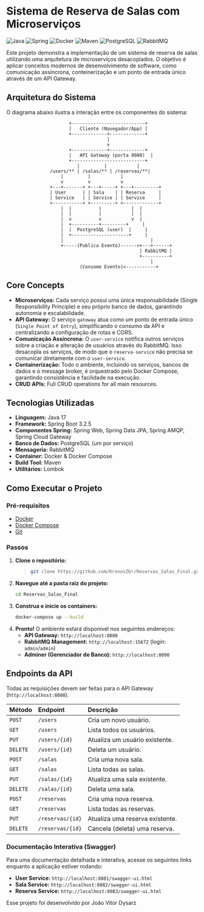 # Sistema de Reserva de Salas com Microserviços

![Java](https://img.shields.io/badge/Java-17-blue.svg)
![Spring](https://img.shields.io/badge/Spring_Boot-3.2.5-green.svg)
![Docker](https://img.shields.io/badge/Docker-blue.svg)
![Maven](https://img.shields.io/badge/Maven-red.svg)
![PostgreSQL](https://img.shields.io/badge/PostgreSQL-blue.svg)
![RabbitMQ](https://img.shields.io/badge/RabbitMQ-orange.svg)

Este projeto demonstra a implementação de um sistema de reserva de salas utilizando uma arquitetura de microserviços desacoplados. O objetivo é aplicar conceitos modernos de desenvolvimento de software, como comunicação assíncrona, conteinerização e um ponto de entrada único através de um API Gateway.

## Arquitetura do Sistema

O diagrama abaixo ilustra a interação entre os componentes do sistema:
```
                       +---------------------------+
                       |   Cliente (Navegador/App) |
                       +-------------+-------------+
                                     |
                                     v
                       +-------------+-------------+
                       |   API Gateway (porta 8080)  |
                       +---------------------------+
                          |         |           |
                /users/** | /salas/** | /reservas/**|
                    |         |           |
                    v         v           v
                +---+-------+ +---+-----+ +---+---------+
                | User      | | Sala    | | Reserva     |
                | Service   | | Service | | Service     |
                +-----------+ +---------+ +-------------+
                    |  |          |           |  |
                    |  |          |           |  |
                    |  v          v           v  |
                    |  +----------+---------+     |
                    |  |  PostgreSQL (user)  |     |
                    |  +---------------------+     |
                    |                                |
                    +-----(Publica Evento)------>+---+------+
                                                 | RabbitMQ |
                                                 +----------+
                                                     |
                           (Consome Evento)<-----------+
```
## Core Concepts

* **Microserviços:** Cada serviço possui uma única responsabilidade (Single Responsibility Principle) e seu próprio banco de dados, garantindo autonomia e escalabilidade.
* **API Gateway:** O serviço `gateway` atua como um ponto de entrada único (`Single Point of Entry`), simplificando o consumo da API e centralizando a configuração de rotas e CORS.
* **Comunicação Assíncrona:** O `user-service` notifica outros serviços sobre a criação e alteração de usuários através do RabbitMQ. Isso desacopla os serviços, de modo que o `reserva-service` não precisa se comunicar diretamente com o `user-service`.
* **Containerização:** Todo o ambiente, incluindo os serviços, bancos de dados e o message broker, é orquestrado pelo Docker Compose, garantindo consistência e facilidade na execução.
* **CRUD APIs:** Full CRUD operations for all main resources.

## Tecnologias Utilizadas

* **Linguagem:** Java 17
* **Framework:** Spring Boot 3.2.5
* **Componentes Spring:** Spring Web, Spring Data JPA, Spring AMQP, Spring Cloud Gateway
* **Banco de Dados:** PostgreSQL (um por serviço)
* **Mensageria:** RabbitMQ
* **Container:** Docker & Docker Compose
* **Build Tool:** Maven
* **Utilitários:** Lombok

## Como Executar o Projeto

### Pré-requisitos
* [Docker](https://www.docker.com/get-started)
* [Docker Compose](https://docs.docker.com/compose/install/)
* [Git](https://git-scm.com/)

### Passos
1.  **Clone o repositório:**
    >```sh
    >git clone https://github.com/KronosZbr/Reservas_Salas_Final.git
    >```
2.  **Navegue até a pasta raiz do projeto:**
    ```sh
    cd Reservas_Salas_Final
    ```
3.  **Construa e inicie os containers:**
    ```sh
    docker-compose up --build
    ```
4.  **Pronto!** O ambiente estará disponível nos seguintes endereços:
    * **API Gateway:** `http://localhost:8080`
    * **RabbitMQ Management:** `http://localhost:15672` (login: `admin`/`admin`)
    * **Adminer (Gerenciador de Banco):** `http://localhost:8090`

## Endpoints da API

Todas as requisições devem ser feitas para o API Gateway (`http://localhost:8080`).

| Método   | Endpoint                  | Descrição                           |
| :------- | :------------------------ | :---------------------------------- |
| `POST`   | `/users`                  | Cria um novo usuário.               |
| `GET`    | `/users`                  | Lista todos os usuários.            |
| `PUT`    | `/users/{id}`             | Atualiza um usuário existente.      |
| `DELETE` | `/users/{id}`             | Deleta um usuário.                  |
| `POST`   | `/salas`                  | Cria uma nova sala.                 |
| `GET`    | `/salas`                  | Lista todas as salas.               |
| `PUT`    | `/salas/{id}`             | Atualiza uma sala existente.        |
| `DELETE` | `/salas/{id}`             | Deleta uma sala.                    |
| `POST`   | `/reservas`               | Cria uma nova reserva.              |
| `GET`    | `/reservas`               | Lista todas as reservas.            |
| `PUT`    | `/reservas/{id}`          | Atualiza uma reserva existente.     |
| `DELETE` | `/reservas/{id}`          | Cancela (deleta) uma reserva.       |

### Documentação Interativa (Swagger)
Para uma documentação detalhada e interativa, acesse os seguintes links enquanto a aplicação estiver rodando:
* **User Service:** `http://localhost:8081/swagger-ui.html`
* **Sala Service:** `http://localhost:8082/swagger-ui.html`
* **Reserva Service:** `http://localhost:8083/swagger-ui.html`


Esse projeto foi desenvolvido por João Vitor Dysarz 